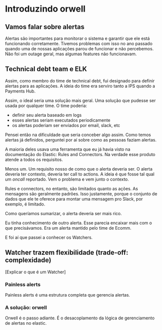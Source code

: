 # Introduzindo orwell

## Vamos falar sobre alertas

Alertas são importantes para monitorar o sistema e garantir que ele está funcionando corretamente.
Tivemos problemas com isso no ano passado quando uma de nossas aplicações parou de funcionar e não percebemos. Não foi
um outage geral, mas algumas features não funcionavam.

## Technical debt team e ELK

Assim, como membro do time de technical debt, fui designado para definir alertas para as aplicações. A ideia do time era
serviro tanto a IPS quando a Payments Hub.

Assim, o ideal seria uma solução mais geral. Uma solução que pudesse ser usada por qualquer time. O time poderia:

- definir seu alerta baseado em logs
- esses alertas seriam executados periodicamente
- os alertas poderiam ser enviados por email, slack, etc

Pensei então na dificuldade que seria conceber algo assim. Como temos alertas já definidos, perguntei por aí sobre como
as pessoas faziam alertas.

A maioria deles usava uma ferramenta que eu já havia visto na documentação do Elastic: Rules and Connectors. Na verdade
esse produto atende a todos os requisitos.

Menos um. Um requisito nosso de como que o alerta deveria ser. O alerta deveria ter contexto, deveria ter call to
actions. A ideia é que fosse tal qual um _oncall_ reportado. Vem o problema e vem junto o contexto.

Rules e connectors, no entanto, são limitados quanto as ações. As mensagens são geralmente padrões. Isso justamente,
porque o conjunto de dados que ele te oferece para montar uma mensagem pro Slack, por exemplo, é limitado.

Como queríamos sumarizar, o alerta deveria ser mais rico.

Eu tinha conhecimento de outro alerta. Esse parecia encaixar mais com o que precisávamos. Era um alerta mantido pelo
time de Ecomm.

E foi aí que passei a conhecer os Watchers.

## Watcher trazem flexibilidade (trade-off: complexidade)

[Explicar o que é um Watcher]

### Painless alerts

Painless alerts é uma estrutura completa que gerencia alertas.

### A solução: orwell

Orwell é o passo adiante. É o desacoplamento da lógica de gerenciamento de alertas no elastic.
